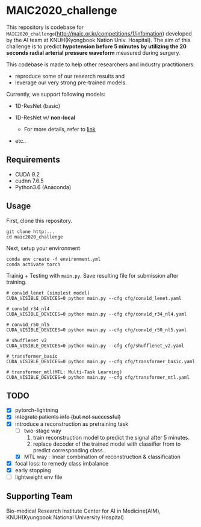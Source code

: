 # MAIC2020_challenge

This repository is codebase for `MAIC2020_challenge`(http://maic.or.kr/competitions/1/infomation) developed by the AI team at KNUH(Kyongbook Nation Univ. Hospital). The aim of this challenge is to predict **hypotension before 5 minutes by utilizing the 20 seconds radial arterial pressure waveform** measured during surgery.

This codebase is made to help other researchers and industry practitioners:

- reproduce some of our research results and
- leverage our very strong pre-trained models.

Currently, we support following models:

- 1D-ResNet (basic)
- 1D-ResNet w/ **non-local**

  - For more details, refer to [link](models/non_local/README.md)

- etc..

## Requirements

- CUDA 9.2
- cudnn 7.6.5
- Python3.6 (Anaconda)

## Usage

First, clone this repository.

```
git clone http:...
cd maic2020_challenge
```

Next, setup your environment

```
conda env create -f environment.yml
conda activate torch
```

Trainig + Testing with `main.py`. Save resulting file for submission after training.

```
# conv1d_lenet (simplest model)
CUDA_VISIBLE_DEVICES=0 python main.py --cfg cfg/conv1d_lenet.yaml

# conv1d_r34_nl4
CUDA_VISIBLE_DEVICES=0 python main.py --cfg cfg/conv1d_r34_nl4.yaml

# conv1d_r50_nl5
CUDA_VISIBLE_DEVICES=0 python main.py --cfg cfg/conv1d_r50_nl5.yaml

# shufflenet_v2
CUDA_VISIBLE_DEVICES=0 python main.py --cfg cfg/shufflenet_v2.yaml

# transformer_basic
CUDA_VISIBLE_DEVICES=0 python main.py --cfg cfg/transformer_basic.yaml

# transformer_mtl(MTL: Multi-Task Learning)
CUDA_VISIBLE_DEVICES=0 python main.py --cfg cfg/transformer_mtl.yaml
```

## TODO

- [x] pytorch-lightning
- [x] ~~integrate patients info (but not successful)~~
- [x] introduce a reconstruction as pretraining task
  - [ ] two-stage way
    1. train reconstruction model to predict the signal after 5 minutes.
    2. replace decoder of the trained model with classifier from to predict corresponding class.
  - [x] MTL way : linear combination of reconstruction & classification
- [x] focal loss: to remedy class imbalance
- [x] early stopping
- [ ] lightweight env file

## Supporting Team

Bio-medical Research Institute Center for AI in Medicine(AIM), KNUH(Kyungpook National University Hospital)
